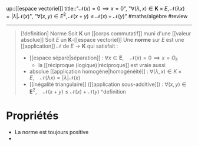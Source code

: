 up::[[espace vectoriel]]
title::"$\mathcal{N}(x)=0 \implies x=0$", "$\forall (\lambda, x)\in \mathbf{K}\times E, \mathcal{N}(\lambda x)=|\lambda|\mathcal{N}(x)$", "$\forall (x,y)\in E^{2}, \mathcal{N}(x+y)\leq \mathcal{N}(x)+\mathcal{N}(y)$"
#maths/algèbre #review 

----

> [!definition] Norme
> Soit $\mathbf{K}$ un [[corps commutatif]] muni d'une [[valeur absolue]] 
> Soit $E$ un $\mathbf{K}$-[[espace vectoriel]]
> Une **norme** sur $E$ est une [[application]] $\mathcal{N}$ de $E \to \mathbf{K}$ qui satisfait :
>  - [[espace séparé|séparation]] : $\forall x \in \mathbf{E}, \quad \mathcal{N}(x) = 0 \implies x = O_{E}$
>      - la [[réciproque (logique)|réciproque]] est vraie aussi
>  - absolue [[application homogène|homogénéité]] : $\forall (\lambda, x) \in K \times E, \quad \mathcal{N}(\lambda x) = |\lambda|\mathcal{N}(x)$
>  - [[inégalité triangulaire]] ([[application sous-additive]]) : $\forall (x, y) \in \mathbf{E}^{2}, \quad \mathcal{N}(x + y) \leq \mathcal{N}(x)+\mathcal{N}(y)$
^definition

# Propriétés 

 - La norme est toujours positive 
 - 

